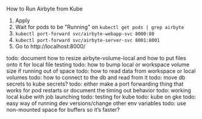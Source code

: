 How to Run Airbyte from Kube

1. Apply 
1. Wait for pods to be "Running" on `kubectl get pods | grep airbyte`
1. `kubectl port-forward svc/airbyte-webapp-svc 8000:80`
1. `kubectl port-forward svc/airbyte-server-svc 8001:8001`
1. Go to http://localhost:8000/

todo: document how to resize airbyte-volume-local and how to put files onto it for local file testing
todo: how to bump local or workspace volume size if running out of space
todo: how to read data from workspace or local volumes
todo: how to connect to the db and read from it
todo: move db secrets to kube secrets?
todo: either make a port forwarding thing that works for pod restarts or document the timing out behavior
todo: working local kube with job launching
todo: testing for kube
todo: kube on gke
todo: easy way of running dev versions/change other env variables
todo: use non-mounted space for buffers so it’s faster?
